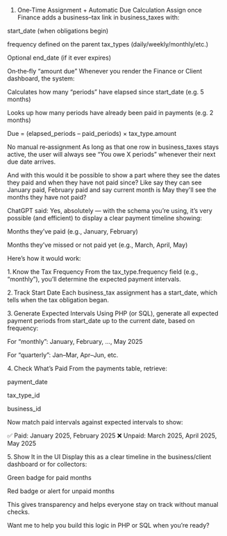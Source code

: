 1. One‑Time Assignment + Automatic Due Calculation
   Assign once
   Finance adds a business–tax link in business_taxes with:

start_date (when obligations begin)

frequency defined on the parent tax_types (daily/weekly/monthly/etc.)

Optional end_date (if it ever expires)

On‑the‑fly “amount due”
Whenever you render the Finance or Client dashboard, the system:

Calculates how many “periods” have elapsed since start_date (e.g. 5 months)

Looks up how many periods have already been paid in payments (e.g. 2 months)

Due = (elapsed_periods – paid_periods) × tax_type.amount

No manual re‑assignment
As long as that one row in business_taxes stays active, the user will always see “You owe X periods” whenever their next due date arrives.

And with this would it be possible to show a part where they see the dates they paid and when they have not paid since? Like say they can see January paid, February paid and say current month is May they'll see the months they have not paid?

ChatGPT said:
Yes, absolutely — with the schema you’re using, it’s very possible (and efficient) to display a clear payment timeline showing:

Months they’ve paid (e.g., January, February)

Months they’ve missed or not paid yet (e.g., March, April, May)

Here’s how it would work:

1. Know the Tax Frequency
From the tax_type.frequency field (e.g., “monthly”), you’ll determine the expected payment intervals.

2. Track Start Date
Each business_tax assignment has a start_date, which tells when the tax obligation began.

3. Generate Expected Intervals
Using PHP (or SQL), generate all expected payment periods from start_date up to the current date, based on frequency:

For “monthly”: January, February, ..., May 2025

For “quarterly”: Jan–Mar, Apr–Jun, etc.

4. Check What’s Paid
From the payments table, retrieve:

payment_date

tax_type_id

business_id

Now match paid intervals against expected intervals to show:

✅ Paid: January 2025, February 2025
❌ Unpaid: March 2025, April 2025, May 2025

5. Show It in the UI
Display this as a clear timeline in the business/client dashboard or for collectors:

Green badge for paid months

Red badge or alert for unpaid months

This gives transparency and helps everyone stay on track without manual checks.

Want me to help you build this logic in PHP or SQL when you’re ready?
